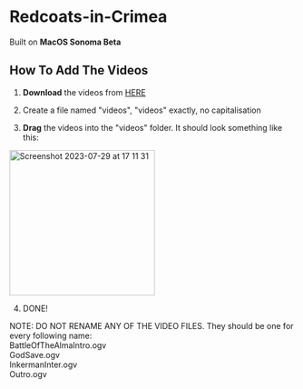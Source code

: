 # Redcoats-in-Crimea

Built on **MacOS Sonoma Beta**

## How To Add The Videos
1. **Download** the videos from [HERE](https://drive.google.com/drive/folders/1A-wKKjpPAYgLB5CDzJt6u42C_ve-d_My?usp=drive_link)

2. Create a file named "videos", "videos" exactly, no capitalisation

3. **Drag** the videos into the "videos" folder. It should look something like this:
  <img width="256" alt="Screenshot 2023-07-29 at 17 11 31" src="https://github.com/TheCodingRedcoat/Redcoats-in-Crimea/assets/90946276/281f8175-366d-4261-a29c-8485fe2b000b">

4. DONE!

NOTE: DO NOT RENAME ANY OF THE VIDEO FILES. They should be one for every following name:  
  BattleOfTheAlmaIntro.ogv  
  GodSave.ogv  
  InkermanInter.ogv  
  Outro.ogv  
